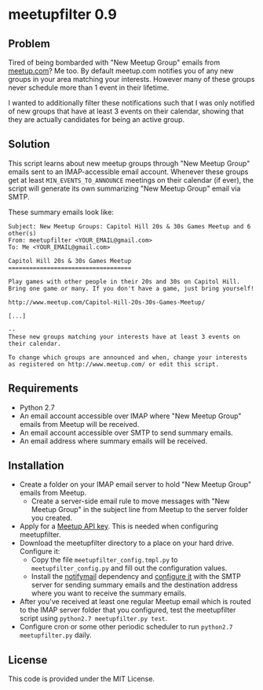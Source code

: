 # meetupfilter 0.9

## Problem

Tired of being bombarded with "New Meetup Group" emails from [meetup.com]?
Me too. By default meetup.com notifies you of any new groups in your area
matching your interests. However many of these groups never schedule more
than 1 event in their lifetime.

I wanted to additionally filter these notifications such that I was only notified
of new groups that have at least 3 events on their calendar,
showing that they are actually candidates for being an active group.

[meetup.com]: http://meetup.com

## Solution

This script learns about new meetup groups through "New Meetup Group"
emails sent to an IMAP-accessible email account. Whenever these groups
get at least `MIN_EVENTS_TO_ANNOUNCE` meetings on their calendar (if ever),
the script will generate its own summarizing "New Meetup Group" email via SMTP.

These summary emails look like:

```
Subject: New Meetup Groups: Capitol Hill 20s & 30s Games Meetup and 6 other(s)
From: meetupfilter <YOUR_EMAIL@gmail.com>
To: Me <YOUR_EMAIL@gmail.com>

Capitol Hill 20s & 30s Games Meetup
===================================

Play games with other people in their 20s and 30s on Capitol Hill. Bring one game or many. If you don't have a game, just bring yourself!

http://www.meetup.com/Capitol-Hill-20s-30s-Games-Meetup/

[...]

-- 
These new groups matching your interests have at least 3 events on their calendar.

To change which groups are announced and when, change your interests as registered on http://www.meetup.com/ or edit this script.
```

## Requirements

* Python 2.7
* An email account accessible over IMAP where "New Meetup Group" emails from Meetup will be received.
* An email account accessible over SMTP to send summary emails.
* An email address where summary emails will be received.

## Installation

* Create a folder on your IMAP email server to hold "New Meetup Group" emails from Meetup.
    * Create a server-side email rule to move messages with "New Meetup Group" in the subject line from Meetup to the server folder you created.
* Apply for a [Meetup API key]. This is needed when configuring meetupfilter.
* Download the meetupfilter directory to a place on your hard drive. Configure it:
    * Copy the file `meetupfilter_config.tmpl.py` to `meetupfilter_config.py` and fill out the configuration values.
    * Install the [notifymail](https://github.com/davidfstr/notifymail) dependency and [configure it](https://github.com/davidfstr/notifymail#configuration) with the SMTP server for sending summary emails and the destination address where you want to receive the summary emails.
* After you've received at least one regular Meetup email which is routed to the IMAP server folder that you configured, test the meetupfilter script using `python2.7 meetupfilter.py test`.
* Configure cron or some other periodic scheduler to run `python2.7 meetupfilter.py` daily.

[Meetup API key]: http://www.meetup.com/meetup_api/key/

## License

This code is provided under the MIT License.